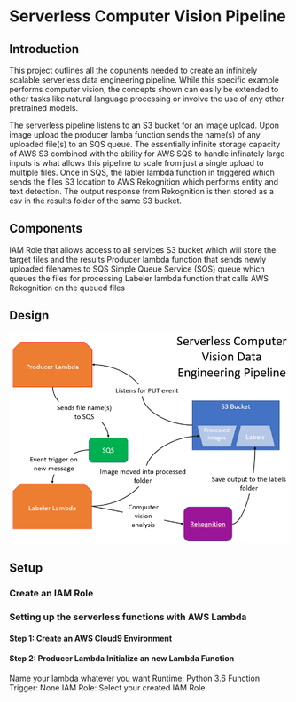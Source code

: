 # Serverless Computer Vision Pipeline

## Introduction

This project outlines all the copunents needed to create an infinitely scalable serverless data engineering pipeline. While this specific example performs computer vision, the concepts shown can easily be extended to other tasks like natural language processing or involve the use of any other pretrained models.

The serverless pipeline listens to an S3 bucket for an image upload. Upon image upload the producer lamba function sends the name(s) of any uploaded file(s) to an SQS queue. The essentially infinite storage capacity of AWS S3 combined with the ability for AWS SQS to handle infinately large inputs is what allows this pipeline to scale from just a single upload to multiple files. Once in SQS, the labler lambda function in triggered which sends the files S3 location to AWS Rekognition which performs entity and text detection. The output response from Rekognition is then stored as a csv in the results folder of the same S3 bucket.

## Components

IAM Role that allows access to all services
S3 bucket which will store the target files and the results 
Producer lambda function that sends newly uploaded filenames to SQS
Simple Queue Service (SQS) queue which queues the files for processing
Labeler lambda function that calls AWS Rekognition on the queued files


## Design
![alt text](https://github.com/malcolmsfraser/Serverless-Pipeline/blob/main/pipeline%20diagram.png)

## Setup

### Create an IAM Role


### Setting up the serverless functions with AWS Lambda

#### Step 1: Create an AWS Cloud9 Environment

#### Step 2: Producer Lambda Initialize an new Lambda Function
Name your lambda whatever you want
Runtime: Python 3.6
Function Trigger: None
IAM Role: Select your created IAM Role
